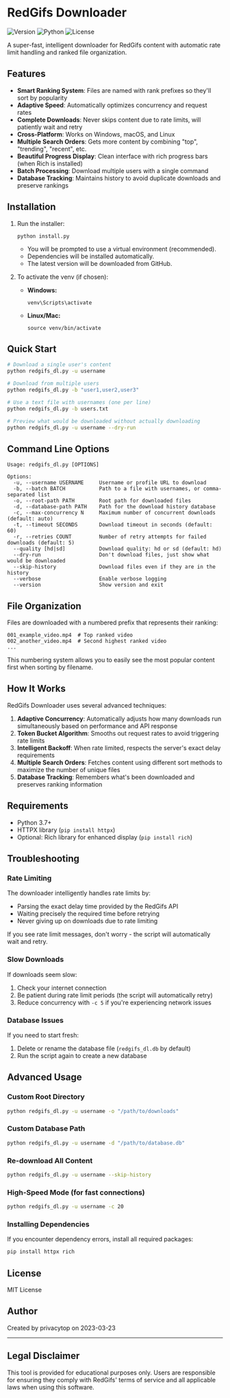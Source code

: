 # RedGifs Downloader

![Version](https://img.shields.io/badge/version-2.1.0-blue.svg)
![Python](https://img.shields.io/badge/python-3.7%2B-brightgreen.svg)
![License](https://img.shields.io/badge/license-MIT-green.svg)

A super-fast, intelligent downloader for RedGifs content with automatic rate limit handling and ranked file organization.

## Features

- **Smart Ranking System**: Files are named with rank prefixes so they'll sort by popularity
- **Adaptive Speed**: Automatically optimizes concurrency and request rates
- **Complete Downloads**: Never skips content due to rate limits, will patiently wait and retry
- **Cross-Platform**: Works on Windows, macOS, and Linux
- **Multiple Search Orders**: Gets more content by combining "top", "trending", "recent", etc.
- **Beautiful Progress Display**: Clean interface with rich progress bars (when Rich is installed)
- **Batch Processing**: Download multiple users with a single command
- **Database Tracking**: Maintains history to avoid duplicate downloads and preserve rankings

## Installation

1. Run the installer:
   ```
   python install.py
   ```
   - You will be prompted to use a virtual environment (recommended).
   - Dependencies will be installed automatically.
   - The latest version will be downloaded from GitHub.

2. To activate the venv (if chosen):
   - **Windows:**
     ```
     venv\Scripts\activate
     ```
   - **Linux/Mac:**
     ```
     source venv/bin/activate
     ```

## Quick Start

```bash
# Download a single user's content
python redgifs_dl.py -u username

# Download from multiple users
python redgifs_dl.py -b "user1,user2,user3"

# Use a text file with usernames (one per line)
python redgifs_dl.py -b users.txt

# Preview what would be downloaded without actually downloading
python redgifs_dl.py -u username --dry-run
```

## Command Line Options

```
Usage: redgifs_dl.py [OPTIONS]

Options:
  -u, --username USERNAME     Username or profile URL to download
  -b, --batch BATCH           Path to a file with usernames, or comma-separated list
  -o, --root-path PATH        Root path for downloaded files
  -d, --database-path PATH    Path for the download history database
  -c, --max-concurrency N     Maximum number of concurrent downloads (default: auto)
  -t, --timeout SECONDS       Download timeout in seconds (default: 60)
  -r, --retries COUNT         Number of retry attempts for failed downloads (default: 5)
  --quality [hd|sd]           Download quality: hd or sd (default: hd)
  --dry-run                   Don't download files, just show what would be downloaded
  --skip-history              Download files even if they are in the history
  --verbose                   Enable verbose logging
  --version                   Show version and exit
```

## File Organization

Files are downloaded with a numbered prefix that represents their ranking:

```
001_example_video.mp4  # Top ranked video
002_another_video.mp4  # Second highest ranked video
...
```

This numbering system allows you to easily see the most popular content first when sorting by filename.

## How It Works

RedGifs Downloader uses several advanced techniques:

1. **Adaptive Concurrency**: Automatically adjusts how many downloads run simultaneously based on performance and API response
2. **Token Bucket Algorithm**: Smooths out request rates to avoid triggering rate limits
3. **Intelligent Backoff**: When rate limited, respects the server's exact delay requirements
4. **Multiple Search Orders**: Fetches content using different sort methods to maximize the number of unique files
5. **Database Tracking**: Remembers what's been downloaded and preserves ranking information

## Requirements

- Python 3.7+
- HTTPX library (`pip install httpx`)
- Optional: Rich library for enhanced display (`pip install rich`)

## Troubleshooting

### Rate Limiting

The downloader intelligently handles rate limits by:
- Parsing the exact delay time provided by the RedGifs API
- Waiting precisely the required time before retrying
- Never giving up on downloads due to rate limiting

If you see rate limit messages, don't worry - the script will automatically wait and retry.

### Slow Downloads

If downloads seem slow:
1. Check your internet connection
2. Be patient during rate limit periods (the script will automatically retry)
3. Reduce concurrency with `-c 5` if you're experiencing network issues

### Database Issues

If you need to start fresh:
1. Delete or rename the database file (`redgifs_dl.db` by default)
2. Run the script again to create a new database

## Advanced Usage

### Custom Root Directory

```bash
python redgifs_dl.py -u username -o "/path/to/downloads"
```

### Custom Database Path

```bash
python redgifs_dl.py -u username -d "/path/to/database.db"
```

### Re-download All Content

```bash
python redgifs_dl.py -u username --skip-history
```

### High-Speed Mode (for fast connections)

```bash
python redgifs_dl.py -u username -c 20
```

### Installing Dependencies

If you encounter dependency errors, install all required packages:

```bash
pip install httpx rich
```

## License

MIT License

## Author

Created by privacytop on 2023-03-23

---

## Legal Disclaimer

This tool is provided for educational purposes only. Users are responsible for ensuring they comply with RedGifs' terms of service and all applicable laws when using this software.
